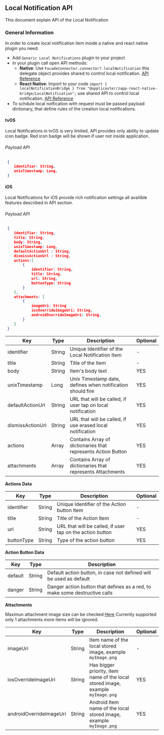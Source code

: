 ## Local Notification API

This document explain API of the Local Notification

### General Information

In order to create local notification item inside a native and react native plugin you need:

* Add `Generic Local Notifications` plugin to your project
* In your plugin call open API methods:
	* __Native__: Use `FacadeConnector.connector?.localNotification` this delegate object provides shared to control local notification.
[API Reference](https://github.com/applicaster/AppleApplicasterFrameworks/blob/master/Frameworks/ZappCore/Files/Universal/FacadeConnector/Protocols/FacadeConnectorLocalNotificationProtocol.swift)
	* __React Native__: Import to your code `import { localNotificationBridge } from "@applicaster/zapp-react-native-bridge/LocalNotification";` use shared API to control local notification.
[API Reference](https://github.com/applicaster/QuickBrick/blob/master/packages/zapp-react-native-bridge/LocalNotification/index.js)
* To schdule local notfication with request must be passed payload dictionary, that define rules of the creation local notifications.

#### tvOS

Local Notifications in tvOS is very limited, API provides only ability to update icon badge.
Red icon badge will be shown if user not inside application.

###### Payload API

```JSON
 {
    identifier: String,
    unixTimestamp: Long,
 }
```

#### iOS

Local Notifications for iOS provide rich notificaiton settings all availible features described in API section.

###### Payload API

```JSON
 {
    identifier: String,
    title: String,
    body: String,
    unixTimestamp: Long,
    defaultActionUrl : String,
    dismissActionUrl : String,
    actions:[
        {
            identifier: String,
            title: String,
            url: String,
            buttonType: String
        }
    ],
    attachments: [
        {
            imageUri: String
            iosOverrideImageUri: String,
            androidOverrideImageUri: String,
        }
    ]
 }
```

| Key | Type | Description | Optional
|--------|--------|--------|--------|
|identifier|String|Unique Identifier of the Local Notification Item|-|
|title|String|Title of the Item|-|
|body|String|Item's body text|YES|
|unixTimestamp|Long|Unix Timestamp date, defines when notification should fire|YES|
|defaultActionUrl|String|URL that will be called, if user tap on local notification|YES|
|dismissActionUrl|String|URL that will be called, if use erased local notification|YES|
|actions|Array|Contains Array of dictionaries that represents Action Button|YES|
|attachments|Array|Contains Array of dictionaries that represents Attachments|YES|

__Actions Data__

| Key | Type | Description | Optional
|--------|--------|--------|--------|
|identifier|String|Unique Identifier of the Action button Item|-|
|title|String|Title of the Action Item|-|
|url|String|URL that will be called, if user tap on the action button|YES|
|buttonType|String|Type of the action button|YES||-|

__Action Button Data__

| Key | Type | Description |
|--------|--------|--------|
|default|String|Default action button, in case not defined will be used as default|
|danger|String|Danger action button that defines as a red, to make some destructive calls|

__Attachments__

Maximun attachment image size can be checked [Here](https://developer.apple.com/documentation/usernotifications/unnotificationattachment)
Currently supported only 1 attachments more items will be ignored.

| Key | Type | Description | Optional
|--------|--------|--------|--------|
|imageUri|String|Item name of the local stored image, example `myImage.png`|-|
|iosOverrideImageUri|String|Has bigger priority, item name of the local stored image, example `myImage.png`|YES|
|androidOverrideImageUri|String|Android Item name of the local stored image, example `myImage.png`|YES|
